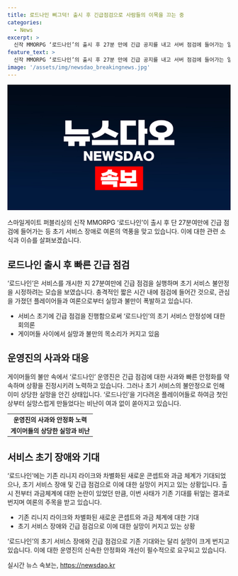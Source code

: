 ```yaml
---
title: 로드나인 삐그덕! 출시 후 긴급점검으로 사람들의 이목을 끄는 중
categories:
  - News
excerpt: >
  신작 MMORPG ‘로드나인’의 출시 후 27분 만에 긴급 공지를 내고 서버 점검에 들어가는 일이 벌어졌다. 서비스 중단으로 게이머들의 냉담한 반응이 이어졌는데, 이는 이전의 마케팅에 비해 서버 관리가 소홀했다는 비판을 낳았다. ‘로드나인’의 각종 일부 BM 모델과 구체적인 과금체계가 발목을 잡고 있으며, 게이머들의 실망을 샀다. 이는 ‘로드나인’이 기존 리니지 라이크류 게임과 차별화를 광고했음에도 불구하고 사실과는 다른 부분을 보완하지 못한 결과로 이어졌다.
feature_text: >
  신작 MMORPG ‘로드나인’의 출시 후 27분 만에 긴급 공지를 내고 서버 점검에 들어가는 일이 벌어졌다. 서비스 중단으로 게이머들의 냉담한 반응이 이어졌는데, 이는 이전의 마케팅에 비해 서버 관리가 소홀했다는 비판을 낳았다. ‘로드나인’의 각종 일부 BM 모델과 구체적인 과금체계가 발목을 잡고 있으며, 게이머들의 실망을 샀다. 이는 ‘로드나인’이 기존 리니지 라이크류 게임과 차별화를 광고했음에도 불구하고 사실과는 다른 부분을 보완하지 못한 결과로 이어졌다.
image: '/assets/img/newsdao_breakingnews.jpg'
---
```


<p><img src="/assets/img/newsdao_breakingnews.jpg" alt="koreaapp 속보" /></p>

<p data-ke-size="size16">스마일게이트 퍼블리싱의 신작 MMORPG ‘로드나인’이 출시 후 단 27분여만에 긴급 점검에 들어가는 등 초기 서비스 장애로 여론의 역풍을 맞고 있습니다. 이에 대한 관련 소식과 이슈를 살펴보겠습니다.</p>

<h2 data-ke-size="size26">로드나인 출시 후 빠른 긴급 점검</h2>

<p data-ke-size="size16">‘로드나인’은 서비스를 개시한 지 27분여만에 긴급 점검을 실행하며 초기 서비스 불안정을 시정하려는 모습을 보였습니다. 충격적인 짧은 시간 내에 점검에 들어간 것으로, 관심을 가졌던 플레이어들과 여론으로부터 실망과 불만이 폭발하고 있습니다.</p>

<ul>
  <li>서비스 초기에 긴급 점검을 진행함으로써 ‘로드나인’의 초기 서비스 안정성에 대한 회의론</li>
  <li>게이머들 사이에서 실망과 불만의 목소리가 커지고 있음</li>
</ul>

<h2 data-ke-size="size26">운영진의 사과와 대응</h2>

<p data-ke-size="size16">게이머들의 불만 속에서 ‘로드나인’ 운영진은 긴급 점검에 대한 사과와 빠른 안정화를 약속하며 상황을 진정시키려 노력하고 있습니다. 그러나 초기 서비스의 불안정으로 인해 이미 상당한 실망을 안긴 상태입니다. ‘로드나인’을 기다려온 플레이어들로 하여금 첫인상부터 실망스럽게 만들었다는 비난이 여과 없이 쏟아지고 있습니다.</p>

<table>
  <tr>
    <td style="text-align: center; height: 17px;"><b>운영진의 사과와 안정화 노력</b></td>
  </tr>
  <tr>
    <td style="text-align: center; height: 17px;"><b>게이머들의 상당한 실망과 비난</b></td>
  </tr>
</table>

<h2 data-ke-size="size26">서비스 초기 장애와 기대</h2>

<p data-ke-size="size16">‘로드나인’에는 기존 리니지 라이크와 차별화된 새로운 콘셉트와 과금 체계가 기대되었으나, 초기 서비스 장애 및 긴급 점검으로 이에 대한 실망이 커지고 있는 상황입니다. 출시 전부터 과금체계에 대한 논란이 있었던 만큼, 이번 사태가 기존 기대를 뒤엎는 결과로 번지며 여론의 주목을 받고 있습니다.</p>

<ul>
  <li>기존 리니지 라이크와 차별화된 새로운 콘셉트와 과금 체계에 대한 기대</li>
  <li>초기 서비스 장애와 긴급 점검으로 이에 대한 실망이 커지고 있는 상황</li>
</ul>

<p data-ke-size="size16">‘로드나인’의 초기 서비스 장애와 긴급 점검으로 기존 기대와는 달리 실망이 크게 번지고 있습니다. 이에 대한 운영진의 신속한 안정화와 개선이 필수적으로 요구되고 있습니다.</p>
실시간 뉴스 속보는, <a href="https://newsdao.kr" rel="dofollow">https://newsdao.kr</a>


